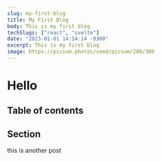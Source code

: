 ```yaml
---
slug: my-first-blog
title: My First Blog
body: This is my first blog
techSlugs: ["react", "svelte"]
date: "2023-01-01 14:14:14 -0300"
excerpt: This is my first blog
image: https://picsum.photos/seed/picsum/200/300
---
```


# Hello
## Table of contents

## Section

this is another post